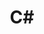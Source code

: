 ---
layout: tag-list
type: tag

title: C#
slug: csharp
category: develop
sidebar: true
description: >
 C# Programming 
---